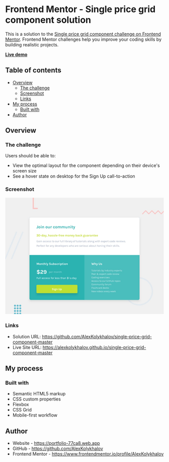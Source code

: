 # Frontend Mentor - Single price grid component solution

This is a solution to the [Single price grid component challenge on Frontend Mentor](https://www.frontendmentor.io/challenges/single-price-grid-component-5ce41129d0ff452fec5abbbc). Frontend Mentor challenges help you improve your coding skills by building realistic projects.

[__Live demo__](https://alexkolykhalov.github.io/frontendmentor.io-solutions/newbie/single-price-grid-component-master/)

## Table of contents

- [Overview](#overview)
  - [The challenge](#the-challenge)
  - [Screenshot](#screenshot)
  - [Links](#links)
- [My process](#my-process)
  - [Built with](#built-with)  
- [Author](#author)

## Overview

### The challenge

Users should be able to:

- View the optimal layout for the component depending on their device's screen size
- See a hover state on desktop for the Sign Up call-to-action

### Screenshot

![](./design/desktop-preview.jpg)

### Links

- Solution URL: https://github.com/AlexKolykhalov/single-price-grid-component-master
- Live Site URL: https://alexkolykhalov.github.io/single-price-grid-component-master

## My process

### Built with

- Semantic HTML5 markup
- CSS custom properties
- Flexbox
- CSS Grid
- Mobile-first workflow

## Author

- Website - https://portfolio-77ca8.web.app
- GitHub - https://github.com/AlexKolykhalov
- Frontend Mentor - https://www.frontendmentor.io/profile/AlexKolykhalov
